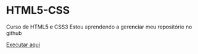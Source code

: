 # HTML5-CSS
 Curso de HTML5 e CSS3
Estou aprendendo a gerenciar meu repositório no github

<a href="https://aysllanpereira.github.io/projeto-android/index.html">Executar aqui</a>
